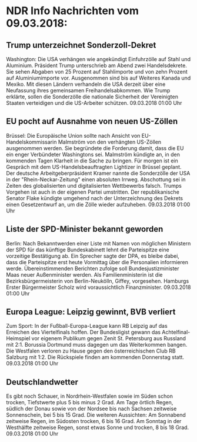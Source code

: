 # NDR Info Nachrichten vom 09.03.2018:


## Trump unterzeichnet Sonderzoll-Dekret
Washington: Die USA verhängen wie angekündigt Einfuhrzölle auf Stahl und Aluminium. Präsident Trump unterschrieb am Abend zwei Handelsdekrete. Sie sehen Abgaben von 25 Prozent auf Stahlimporte und von zehn Prozent auf Aluminiumimporte vor. Ausgenommen sind bis auf Weiteres Kanada und Mexiko. Mit diesen Ländern verhandeln die USA derzeit über eine Neufassung ihres gemeinsamen Freihandelsabkommen. Wie Trump erklärte, sollen die Sonderzölle die nationale Sicherheit der Vereinigten Staaten verteidigen und die US-Arbeiter schützen. 09.03.2018 01:00 Uhr 

## EU pocht auf Ausnahme von neuen US-Zöllen
Brüssel: Die Europäische Union sollte nach Ansicht von EU-Handelskommissarin Malmström von den verhängten US-Zöllen ausgenommen werden. Sie begründete die Forderung damit, dass die EU ein enger Verbündeter Washingtons sei. Malmström kündigte an, in den kommenden Tagen Klarheit in die Sache zu bringen. Für morgen ist ein Gespräch mit dem US-Handelsbeauftragten Lightizer in Brüssel geplant. Der deutsche Arbeitgeberpräsident Kramer nannte die Sonderzölle der USA in der "Rhein-Neckar-Zeitung" einen absoluten Irrweg. Abschottung sei in Zeiten des globalisierten und digitalisierten Wettbewerbs falsch. Trumps Vorgehen ist auch in der eigenen Partei umstritten. Der republikanische Senator Flake kündigte umgehend nach der Unterzeichnung des Dekrets einen Gesetzentwurf an, um die Zölle wieder aufzuheben. 09.03.2018 01:00 Uhr 

## Liste der SPD-Minister bekannt geworden
Berlin: Nach Bekanntwerden einer Liste mit Namen von möglichen Ministern der SPD für das künftige Bundeskabinett lehnt die Parteispitze eine vorzeitige Bestätigung ab. Ein Sprecher sagte der DPA, es bleibe dabei, dass die Parteispitze erst heute Vormittag über die Personalien informieren werde. Übereinstimmenden Berichten zufolge soll Bundesjustizminister Maas neuer Außenminister werden. Als Familienministerin ist die Bezirksbürgermeisterin von Berlin-Neukölln, Giffey, vorgesehen. Hamburgs Erster Bürgermeister Scholz wird voraussichtlich Finanzminister. 09.03.2018 01:00 Uhr 

## Europa League: Leipzig gewinnt, BVB verliert
Zum Sport: In der Fußball-Europa-League kann RB Leipzig auf das Erreichen des Viertelfinals hoffen. Der Bundesligist gewann das Achtelfinal-Heimspiel vor eigenem Publikum gegen Zenit St. Petersburg aus Russland mit 2:1.
Borussia Dortmund muss dagegen um das Weiterkommen bangen. Die Westfalen verloren zu Hause gegen den österreichischen Club RB Salzburg mit 1:2. Die Rückspiele finden am kommenden Donnerstag statt. 09.03.2018 01:00 Uhr 

## Deutschlandwetter
Es gibt noch Schauer, in Nordrhein-Westfalen sowie im Süden schon trocken, Tiefstwerte plus 5 bis minus 2 Grad. Am Tage örtlich Regen, südlich der Donau sowie von der Nordsee bis nach Sachsen zeitweise Sonnenschein, bei 5 bis 15 Grad. Die weiteren Aussichten: Am Sonnabend zeitweise Regen, im Südosten trocken, 6 bis 16 Grad. Am Sonntag in der Westhälfte zeitweise Regen, sonst etwas Sonne und trocken, 8 bis 18 Grad. 09.03.2018 01:00 Uhr 
